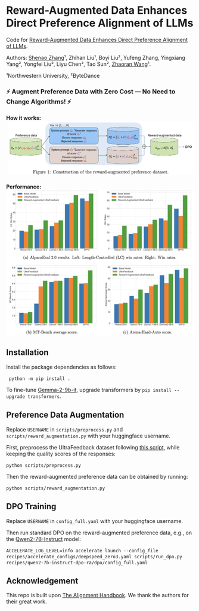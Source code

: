 
# Reward-Augmented Data Enhances Direct Preference Alignment of LLMs

Code for [Reward-Augmented Data Enhances Direct Preference Alignment of LLMs](https://shenao-zhang.github.io/).

Authors: [Shenao Zhang](https://shenao-zhang.github.io)¹, Zhihan Liu¹, Boyi Liu², Yufeng Zhang, Yingxiang Yang², Yongfei Liu², Liyu Chen², Tao Sun², [Zhaoran Wang](https://zhaoranwang.github.io)¹.

¹Northwestern University,  ²ByteDance

### ⚡ Augment Preference Data with Zero Cost — No Need to Change Algorithms! ⚡

#### How it works: ![illustration.jpg](figs/illustration.jpg)
#### Performance:![results.jpg](figs/results.jpg)

## Installation 

Install the package dependencies as follows:

```shell
 python -m pip install .
```

To fine-tune [Gemma-2-9b-it](https://huggingface.co/google/gemma-2-9b-it), upgrade transformers by `pip install --upgrade transformers`.

## Preference Data Augmentation
Replace `USERNAME` in `scripts/preprocess.py` and `scripts/reward_augmentation.py` with your huggingface username.

First, preprocess the UltraFeedback dataset following [this script](https://huggingface.co/datasets/HuggingFaceH4/ultrafeedback_binarized), while keeping the quality scores of the responses:

```shell
python scripts/preprocess.py
```
Then the reward-augmented preference data can be obtained by running:

```shell
python scripts/reward_augmentation.py
```

## DPO Training

Replace `USERNAME` in `config_full.yaml` with your huggingface username.

Then run standard DPO on the reward-augmented preference data, e.g., on the [Qwen2-7B-Instruct](https://huggingface.co/Qwen/Qwen2-7B-Instruct) model:

```shell
ACCELERATE_LOG_LEVEL=info accelerate launch --config_file recipes/accelerate_configs/deepspeed_zero3.yaml scripts/run_dpo.py recipes/qwen2-7b-instruct-dpo-ra/dpo/config_full.yaml
```

## Acknowledgement
This repo is built upon [The Alignment Handbook](https://github.com/huggingface/alignment-handbook). We thank the authors for their great work. 
